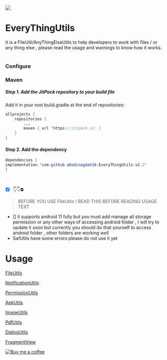 [![](https://jitpack.io/v/abodinagdat16/EveryThingUtils.svg)](https://jitpack.io/#abodinagdat16/EveryThingUtils)

# EveryThingUtils 
It is a FileUtil/AnyThingElseUtils to help developers to work with files / or any thing else , please read the usage and warnings to know how it works.
<br><br>

### Configure
### Maven
##### Step 1. Add the JitPack repository to your build file
Add it in your root build.gradle at the end of repositories:
```java
allprojects {
	repositories {
		...
		maven { url 'https://jitpack.io' }
	}
}
```

#### Step 2. Add the dependency
```java
dependencies {
implementation 'com.github.abodinagdat16:EveryThingUtils:v2.2'
}
```

<br>

- [x] 👇👇⛔
> BEFORE YOU USE FileUtils !
> READ THIS BEFORE READING USAGE TEXT
- [] it supports android 11 fully but you must add manage all storage permission or any other ways of accessing android folder , I will try to update it soon but currently you should do that yourself to access android folder , other folders are working well
- SafUtils have some errors please do not use it yet
#  Usage

[FileUtils](https://github.com/abodinagdat16/EveryThingUtils/blob/master/Doc/FileUtils.md)

[NotificationUtils](https://github.com/abodinagdat16/EveryThingUtils/blob/master/Doc/NotificationUtils.md)

[PermissionUtils](https://github.com/abodinagdat16/EveryThingUtils/blob/master/Doc/PermissionUtils.md)

[ApkUtils](https://github.com/abodinagdat16/EveryThingUtils/blob/master/Doc/ApkUtils.md)

[ImageUtils](https://github.com/abodinagdat16/EveryThingUtils/blob/master/Doc/ImageUtils.md)

[PdfUtils](https://github.com/abodinagdat16/EveryThingUtils/blob/master/Doc/PdfUtils.md)

[DialogUtils](https://github.com/abodinagdat16/EveryThingUtils/blob/master/Doc/DialogUtils.md)

[FragmentView](https://github.com/abodinagdat16/EveryThingUtils/blob/master/Doc/FragmentView.md)


[![Buy me a coffee](https://img.shields.io/badge/Buy_Me_A_Coffee-FFDD00?style=for-the-badge&logo=buy-me-a-coffee&logoColor=black)](https://www.buymeacoffee.com/AmeerEzit2023)
